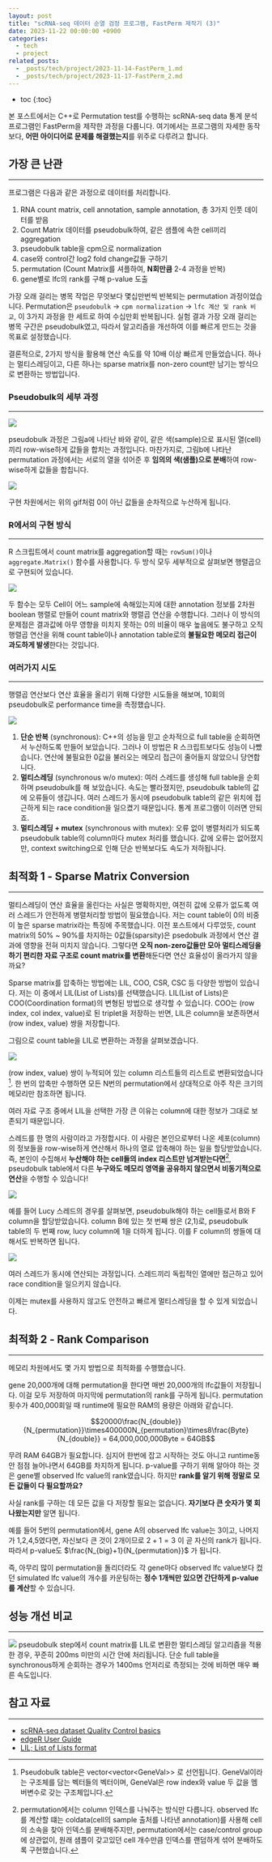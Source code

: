 ```yaml
---
layout: post
title: "scRNA-seq 데이터 순열 검정 프로그램, FastPerm 제작기 (3)"
date: 2023-11-22 00:00:00 +0900
categories: 
  - tech
  - project
related_posts:
  - _posts/tech/project/2023-11-14-FastPerm_1.md
  - _posts/tech/project/2023-11-17-FastPerm_2.md
---
```


* toc
{:toc}


본 포스트에서는 C++로 Permutation test를 수행하는 scRNA-seq data 통계 분석 프로그램인 FastPerm을 제작한 과정을 다룹니다. 여기에서는 프로그램의 자세한 동작보다, **어떤 아이디어로 문제를 해결했는지**를 위주로 다루려고 합니다.


## 가장 큰 난관 
---

프로그램은 다음과 같은 과정으로 데이터를 처리합니다.
1. RNA count matrix, cell annotation, sample annotation, 총 3가지 인풋 데이터를 받음
2. Count Matrix 데이터를 pseudobulk하여, 같은 샘플에 속한 cell끼리 aggregation
3. pseudobulk table을 cpm으로 normalization
4. case와 control간 log2 fold change값들 구하기
5. permutation (Count Matrix를 셔플하여, **N회만큼** 2-4 과정을 반복)
6. gene별로 lfc의 rank를 구해 p-value 도출

가장 오래 걸리는 병목 작업은 무엇보다 몇십만번씩 반복되는 permutation 과정이었습니다. Permutation은 `pseudobulk` -> `cpm normalization` -> `lfc 계산 및 rank 비교`, 이 3가지 과정을 한 세트로 하여 수십만회 반복됩니다. 실험 결과 가장 오래 걸리는 병목 구간은 pseudobulk였고, 따라서 알고리즘을 개선하여 이를 빠르게 만드는 것을 목표로 설정했습니다.

결론적으로, 2가지 방식을 활용해 연산 속도를 약 10배 이상 빠르게 만들었습니다. 하나는 멀티스레딩이고, 다른 하나는 sparse matrix를 non-zero count만 남기는 방식으로 변환하는 방법입니다.


### Pseudobulk의 세부 과정
---

![](https://axqxbktknqat.objectstorage.ap-chuncheon-1.oci.customer-oci.com/p/x3c6dl2qfNZsDPc-JZrqIhRn3xzFhMvEz_7wHM1FFXpkxE8_wMXctQZCts4NVm76/n/axqxbktknqat/b/image_bucket/o/blog/FastPerm/3_FastPerm_3_1.png)

pseudobulk 과정은 그림a에 나타난 바와 같이, 같은 색(sample)으로 표시된 열(cell)끼리 row-wise하게 값들을 합치는 과정입니다. 
마찬가지로, 그림b에 나타난 permutation 과정에서는 서로의 열을 섞어준 후 **임의의 색(샘플)으로 분배**하여 row-wise하게 값들을 합칩니다.

![](https://axqxbktknqat.objectstorage.ap-chuncheon-1.oci.customer-oci.com/p/x3c6dl2qfNZsDPc-JZrqIhRn3xzFhMvEz_7wHM1FFXpkxE8_wMXctQZCts4NVm76/n/axqxbktknqat/b/image_bucket/o/blog/FastPerm/3_FastPerm_3_2.gif)

구현 차원에서는 위의 gif처럼 0이 아닌 값들을 순차적으로 누산하게 됩니다.


### R에서의 구현 방식
---

R 스크립트에서 count matrix를 aggregation할 때는 `rowSum()`이나 `aggregate.Matrix()` 함수를 사용합니다. 두 방식 모두 세부적으로 살펴보면 행렬곱으로 구현되어 있습니다.

![](https://axqxbktknqat.objectstorage.ap-chuncheon-1.oci.customer-oci.com/p/x3c6dl2qfNZsDPc-JZrqIhRn3xzFhMvEz_7wHM1FFXpkxE8_wMXctQZCts4NVm76/n/axqxbktknqat/b/image_bucket/o/blog/FastPerm/3_FastPerm_3_3.gif)

두 함수는 모두 Cell이 어느 sample에 속해있는지에 대한 annotation 정보를 2차원 boolean 행렬로 만들어 count matrix와 행렬곱 연산을 수행합니다. 그러나 이 방식의 문제점은 결과값에 아무 영향을 미치지 못하는 0의 비율이 매우 높음에도 불구하고 오직 행렬곱 연산을 위해 count table이나 annotation table로의 **불필요한 메모리 접근이 과도하게 발생**한다는 것입니다.


### 여러가지 시도
---

행렬곱 연산보다 연산 효율을 올리기 위해 다양한 시도들을 해보며, 10회의 pseudobulk로 performance time을 측정했습니다.

![](https://axqxbktknqat.objectstorage.ap-chuncheon-1.oci.customer-oci.com/p/x3c6dl2qfNZsDPc-JZrqIhRn3xzFhMvEz_7wHM1FFXpkxE8_wMXctQZCts4NVm76/n/axqxbktknqat/b/image_bucket/o/blog/FastPerm/3_FastPerm_3_4.png)

1. **단순 반복** (synchronous): C++의 성능을 믿고 순차적으로 full table을 순회하면서 누산하도록 만들어 보았습니다. 그러나 이 방법은 R 스크립트보다도 성능이 나빴습니다. 연산에 불필요한 0값을 불러오는 메모리 접근이 줄어들지 않았으니 당연합니다.
2. **멀티스레딩** (synchronous w/o mutex): 여러 스레드를 생성해 full table을 순회하며 pseudobulk를 해 보았습니다. 속도는 빨라졌지만, pseudobulk table의 값에 오류들이 생깁니다. 여러 스레드가 동시에 pseudobulk table의 같은 위치에 접근하게 되는 race condition을 일으켰기 때문입니다. 통계 프로그램이 이러면 안되죠.
3. **멀티스레딩 + mutex** (synchronous with mutex): 오류 없이 병렬처리가 되도록 pseudobulk table의 column마다 mutex 처리를 했습니다. 값에 오류는 없어졌지만, context switching으로 인해 단순 반복보다도 속도가 저하됩니다. 



## 최적화 1 - Sparse Matrix Conversion
---

멀티스레딩이 연산 효율을 올린다는 사실은 명확하지만, 여전히 값에 오류가 없도록 여러 스레드가 안전하게 병렬처리할 방법이 필요했습니다. 저는 count table이 0의 비중이 높은 sparse matrix라는 특징에 주목했습니다. 이전 포스트에서 다루었듯, count matrix의 50% ~ 90%를 차지하는 0값들(sparsity)은 psedobulk 과정에서 연산 결과에 영향을 전혀 미치지 않습니다. 그렇다면 **오직 non-zero값들만 모아 멀티스레딩을 하기 편리한 자료 구조로 count matrix를 변환**해둔다면 연산 효율성이 올라가지 않을까요?

Sparse matrix를 압축하는 방법에는 LIL, COO, CSR, CSC 등 다양한 방법이 있습니다. 저는 이 중에서 LIL(List of Lists)를 선택했습니다. LIL(List of Lists)은 COO(Coordination format)의 변형된 방법으로 생각할 수 있습니다. COO는 (row index, col index, value)로 된 triplet을 저장하는 반면, LIL은 column을 보존하면서 (row index, value) 쌍을 저장합니다. 

그림으로 count table을 LIL로 변환하는 과정을 살펴보겠습니다.

![](https://axqxbktknqat.objectstorage.ap-chuncheon-1.oci.customer-oci.com/p/x3c6dl2qfNZsDPc-JZrqIhRn3xzFhMvEz_7wHM1FFXpkxE8_wMXctQZCts4NVm76/n/axqxbktknqat/b/image_bucket/o/blog/FastPerm/3_FastPerm_3_5.png)

(row index, value) 쌍이 누적되어 있는 column 리스트들의 리스트로 변환되었습니다[^1]. 한 번의 압축만 수행하면 모든 N번의 permutation에서 상대적으로 아주 작은 크기의 메모리만 참조하면 됩니다.

여러 자료 구조 중에서 LIL을 선택한 가장 큰 이유는 column에 대한 정보가 그대로 보존되기 때문입니다. 

스레드를 한 명의 사람이라고 가정합시다. 이 사람은 본인으로부터 나온 세포(column)의 정보들을 row-wise하게 연산해서 하나의 열로 압축해야 하는 일을 할당받았습니다. 즉, 본인이 수집해서 **누산해야 하는 cell들의 index 리스트만 넘겨받는다면**[^2], pseudobulk table에서 다른 **누구와도 메모리 영역을 공유하지 않으면서 비동기적으로 연산**을 수행할 수 있습니다! 

![](https://axqxbktknqat.objectstorage.ap-chuncheon-1.oci.customer-oci.com/p/x3c6dl2qfNZsDPc-JZrqIhRn3xzFhMvEz_7wHM1FFXpkxE8_wMXctQZCts4NVm76/n/axqxbktknqat/b/image_bucket/o/blog/FastPerm/3_FastPerm_3_6.png)

예를 들어 Lucy 스레드의 경우를 살펴보면, pseudobulk해야 하는 cell들로서 B와 F column을 할당받았습니다. column B에 있는 첫 번째 쌍은 (2,1)로, pseudobulk table의 두 번째 row, lucy column에 1을 더하게 됩니다. 이를 F column의 쌍들에 대해서도 반복하면 됩니다.

![](https://axqxbktknqat.objectstorage.ap-chuncheon-1.oci.customer-oci.com/p/x3c6dl2qfNZsDPc-JZrqIhRn3xzFhMvEz_7wHM1FFXpkxE8_wMXctQZCts4NVm76/n/axqxbktknqat/b/image_bucket/o/blog/FastPerm/3_FastPerm_3_7.gif)

여러 스레드가 동시에 연산되는 과정입니다. 스레드끼리 독립적인 열에만 접근하고 있어 race condition을 일으키지 않습니다.

이제는 mutex를 사용하지 않고도 안전하고 빠르게 멀티스레딩을 할 수 있게 되었습니다.



## 최적화 2 - Rank Comparison
---

메모리 차원에서도 몇 가지 방법으로 최적화를 수행했습니다.

gene 20,000개에 대해 permutation을 한다면 매번 20,000개의 lfc값들이 저장됩니다. 이걸 모두 저장하여 마지막에 permutation의 rank를 구하게 됩니다. permutation 횟수가 400,000회일 때 runtime에 필요한 RAM의 용량은 아래와 같습니다.

$$20000\frac{N_{double}}{N_{permutation}}\times400000N_{permutation}\times8\frac{Byte}{N_{double}} = 64,000,000,000Byte = 64GB$$

무려 RAM 64GB가 필요합니다. 심지어 한번에 잡고 시작하는 것도 아니고 runtime동안 점점 늘어나면서 64GB를 차지하게 됩니다. p-value를 구하기 위해 알아야 하는 것은 gene별 observed lfc value의 rank였습니다. 하지만 **rank를 알기 위해 정말로 모든 값들이 다 필요할까요?**

사실 rank를 구하는 데 모든 값을 다 저장할 필요는 없습니다. **자기보다 큰 숫자가 몇 회 나왔는지만** 알면 됩니다.

예를 들어 5번의 permutation에서, gene A의 observed lfc value는 3이고, 나머지가 1,2,4,5였다면, 자신보다 큰 것이 2개이므로 $2+1 = 3$ 이 곧 자신의 rank가 됩니다. 따라서 p-value도 $\frac{N_{big}+1}{N_{permutation}}$ 가 됩니다.

즉, 아무리 많이 permutation을 돌리더라도 각 gene마다 observed lfc value보다 컸던 simulated lfc value의 개수를 카운팅하는 **정수 1개씩만 있으면 간단하게 p-value를 계산**할 수 있습니다.



## 성능 개선 비교
---

![](https://axqxbktknqat.objectstorage.ap-chuncheon-1.oci.customer-oci.com/p/x3c6dl2qfNZsDPc-JZrqIhRn3xzFhMvEz_7wHM1FFXpkxE8_wMXctQZCts4NVm76/n/axqxbktknqat/b/image_bucket/o/blog/FastPerm/3_FastPerm_3_8.png)
pseudobulk step에서 count matrix를 LIL로 변환한 멀티스레딩 알고리즘을 적용한 경우, 꾸준히 200ms 미만의 시간 안에 처리됩니다. 단순 full table을 synchronous하게 순회하는 경우가 1400ms 언저리로 측정되는 것에 비하면 매우 빠른 속도입니다. 




## 참고 자료
---
- [scRNA-seq dataset Quality Control basics](https://www.singlecellcourse.org/basic-quality-control-qc-and-exploration-of-scrna-seq-datasets.html)
- [edgeR User Guide](https://www.bioconductor.org/packages/devel/bioc/vignettes/edgeR/inst/doc/edgeRUsersGuide.pdf)
- [LIL; List of Lists format](<https://en.wikipedia.org/wiki/Sparse_matrix#List_of_lists_(LIL)>)



[^1]: Pseudobulk table은 vector\<vector\<GeneVal>> 로 선언됩니다. GeneVal이라는 구조체를 담는 벡터들의 벡터이며, GeneVal은 row index와 value 두 값을 멤버변수로 갖는 구조체입니다.

[^2]:permutation에서는 column 인덱스를 나눠주는 방식만 다릅니다. observed lfc를 계산할 떄는 coldata(cell의 sample 출처를 나타낸 annotation)를 사용해 cell의 소속을 찾아 인덱스를 분배해주지만, permutation에서는 case/control group에 상관없이, 원래 샘플이 갖고있던 cell 개수만큼 인덱스를 랜덤하게 섞어 분배하도록 구현했습니다. 
